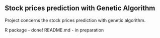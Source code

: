 ## Stock prices prediction with Genetic Algorithm

Project concerns the stock prices prediction with genetic algorithm.


R package - done!
README.md - in preparation
